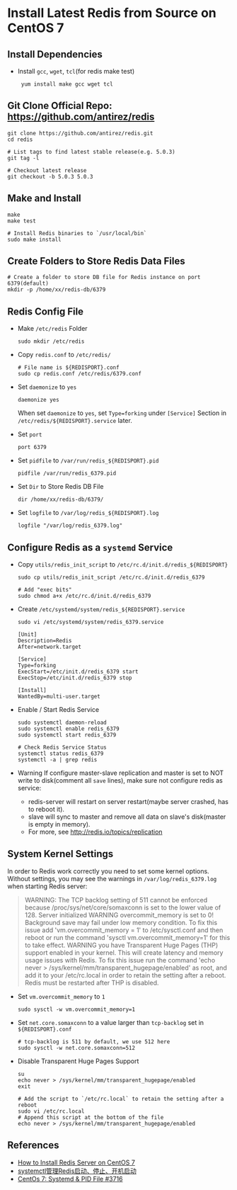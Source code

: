 # Install Latest Redis from Source on CentOS 7

## Install Dependencies

* Install `gcc`, `wget`, `tcl`(for redis make test)  

       yum install make gcc wget tcl

## Git Clone Official Repo: <https://github.com/antirez/redis>

    git clone https://github.com/antirez/redis.git
    cd redis
      
    # List tags to find latest stable release(e.g. 5.0.3)
    git tag -l
      
    # Checkout latest release
    git checkout -b 5.0.3 5.0.3

## Make and Install
 
    make
    make test
    
    # Install Redis binaries to `/usr/local/bin`
    sudo make install

## Create Folders to Store Redis Data Files

    # Create a folder to store DB file for Redis instance on port 6379(default)
    mkdir -p /home/xx/redis-db/6379

## Redis Config File
* Make `/etc/redis` Folder

      sudo mkdir /etc/redis

* Copy `redis.conf` to `/etc/redis/`      

      # File name is ${REDISPORT}.conf
      sudo cp redis.conf /etc/redis/6379.conf

* Set `daemonize` to `yes`

      daemonize yes

  When set `daemonize` to `yes`, set `Type=forking` under `[Service]` Section in  `/etc/redis/${REDISPORT}.service` later.

* Set `port`

      port 6379

* Set `pidfile` to `/var/run/redis_${REDISPORT}.pid`

      pidfile /var/run/redis_6379.pid

* Set `Dir` to Store Redis DB File

      dir /home/xx/redis-db/6379/

* Set `logfile` to `/var/log/redis_${REDISPORT}.log`

      logfile "/var/log/redis_6379.log"

## Configure Redis as a `systemd` Service

* Copy  `utils/redis_init_script` to `/etc/rc.d/init.d/redis_${REDISPORT}`

      sudo cp utils/redis_init_script /etc/rc.d/init.d/redis_6379

      # Add "exec bits"
      sudo chmod a+x /etc/rc.d/init.d/redis_6379

* Create  `/etc/systemd/system/redis_${REDISPORT}.service`

      sudo vi /etc/systemd/system/redis_6379.service

      [Unit]
      Description=Redis 
      After=network.target

      [Service]
      Type=forking
      ExecStart=/etc/init.d/redis_6379 start
      ExecStop=/etc/init.d/redis_6379 stop

      [Install]
      WantedBy=multi-user.target

* Enable / Start Redis Service

      sudo systemctl daemon-reload
      sudo systemctl enable redis_6379
      sudo systemctl start redis_6379
     
      # Check Redis Service Status
      systemctl status redis_6379
      systemctl -a | grep redis
      
* Warning
   If configure master-slave replication and master is set to NOT write to disk(comment all `save` lines), make sure not configure redis as service:
   * redis-server will restart on server restart(maybe server crashed, has to reboot it).
   * slave will sync to master and remove all data on slave's disk(master is empty in memory).
   * For more, see <http://redis.io/topics/replication>

## System Kernel Settings
In order to Redis work correctly you need to set some kernel options.
Without settings, you may see the warnings in `/var/log/redis_6379.log` when starting Redis server:

> WARNING: The TCP backlog setting of 511 cannot be enforced because /proc/sys/net/core/somaxconn is set to the lower value of 128.
Server initialized
WARNING overcommit_memory is set to 0! Background save may fail under low memory condition. To fix this issue add 'vm.overcommit_memory = 1' to /etc/sysctl.conf and then reboot or run the command 'sysctl vm.overcommit_memory=1' for this to take effect.
WARNING you have Transparent Huge Pages (THP) support enabled in your kernel. This will create latency and memory usage issues with Redis. To fix this issue run the command 'echo never > /sys/kernel/mm/transparent_hugepage/enabled' as root, and add it to your /etc/rc.local in order to retain the setting after a reboot. Redis must be restarted after THP is disabled.

* Set `vm.overcommit_memory` to `1`

      sudo sysctl -w vm.overcommit_memory=1

* Set `net.core.somaxconn` to a value larger than `tcp-backlog` set in `${REDISPORT}.conf`

      # tcp-backlog is 511 by default, we use 512 here
      sudo sysctl -w net.core.somaxconn=512
      
 * Disable Transparent Huge Pages Support 

       su
       echo never > /sys/kernel/mm/transparent_hugepage/enabled
       exit

       # Add the script to `/etc/rc.local` to retain the setting after a reboot
       sudo vi /etc/rc.local
       # Append this script at the bottom of the file
       echo never > /sys/kernel/mm/transparent_hugepage/enabled

## References
* [How to Install Redis Server on CentOS 7](https://linoxide.com/storage/install-redis-server-centos-7/)
* [systemctl管理Redis启动、停止、开机启动](https://blog.csdn.net/chwshuang/article/details/68489968)
* [CentOs 7: Systemd & PID File #3716](https://github.com/antirez/redis/issues/3716)
